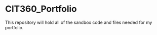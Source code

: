 # CIT360_Portfolio
This repository will hold all of the sandbox code and files needed for my portfolio.

